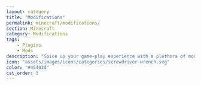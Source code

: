 ```yaml
---
layout: category
title: "Modifications"
permalink: minecraft/modifications/
section: Minecraft
category: Modifications
tags:
    - Plugins
    - Mods
description: "Spice up your game-play experience with a plethora of modifications and addons, including plugins, mods and data-packs."
icon: "assets/images/icons/categories/screwdriver-wrench.svg"
color: "#45403d"
cat_order: 3
---
```

